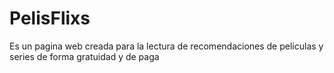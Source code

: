 # PelisFlixs
Es un pagina web creada para la lectura de recomendaciones de películas y series de forma gratuidad y de paga
